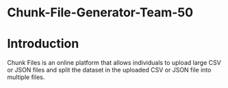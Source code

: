 # Chunk-File-Generator-Team-50

# Introduction
Chunk Files is an online platform that allows individuals to upload large CSV or JSON files and split the dataset in the uploaded CSV or JSON file into multiple files.
